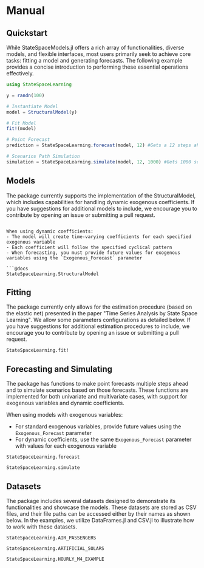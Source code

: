 # Manual

## Quickstart

While StateSpaceModels.jl offers a rich array of functionalities, diverse models, and flexible interfaces, most users primarily seek to achieve core tasks: fitting a model and generating forecasts. The following example provides a concise introduction to performing these essential operations effectively.

```julia
using StateSpaceLearning

y = randn(100)

# Instantiate Model
model = StructuralModel(y)

# Fit Model
fit!(model)

# Point Forecast
prediction = StateSpaceLearning.forecast(model, 12) #Gets a 12 steps ahead prediction

# Scenarios Path Simulation
simulation = StateSpaceLearning.simulate(model, 12, 1000) #Gets 1000 scenarios path of 12 steps ahead predictions
```
## Models

The package currently supports the implementation of the StructuralModel, which includes capabilities for handling dynamic exogenous coefficients. If you have suggestions for additional models to include, we encourage you to contribute by opening an issue or submitting a pull request.

```

When using dynamic coefficients:
- The model will create time-varying coefficients for each specified exogenous variable
- Each coefficient will follow the specified cyclical pattern
- When forecasting, you must provide future values for exogenous variables using the `Exogenous_Forecast` parameter

```@docs
StateSpaceLearning.StructuralModel
```

## Fitting

The package currently only allows for the estimation procedure (based on the elastic net) presented in the paper "Time Series Analysis by State Space Learning". We allow some parameters configurations as detailed below. If you have suggestions for additional estimation procedures to include, we encourage you to contribute by opening an issue or submitting a pull request.

```@docs
StateSpaceLearning.fit!
```

## Forecasting and Simulating

The package has functions to make point forecasts multiple steps ahead and to simulate scenarios based on those forecasts. These functions are implemented for both univariate and multivariate cases, with support for exogenous variables and dynamic coefficients.

When using models with exogenous variables:
- For standard exogenous variables, provide future values using the `Exogenous_Forecast` parameter
- For dynamic coefficients, use the same `Exogenous_Forecast` parameter with values for each exogenous variable

```@docs
StateSpaceLearning.forecast
```
```@docs
StateSpaceLearning.simulate
```

## Datasets
The package includes several datasets designed to demonstrate its functionalities and showcase the models. These datasets are stored as CSV files, and their file paths can be accessed either by their names as shown below. In the examples, we utilize DataFrames.jl and CSV.jl to illustrate how to work with these datasets.
```@docs
StateSpaceLearning.AIR_PASSENGERS
```
```@docs
StateSpaceLearning.ARTIFICIAL_SOLARS
```
```@docs
StateSpaceLearning.HOURLY_M4_EXAMPLE
```
